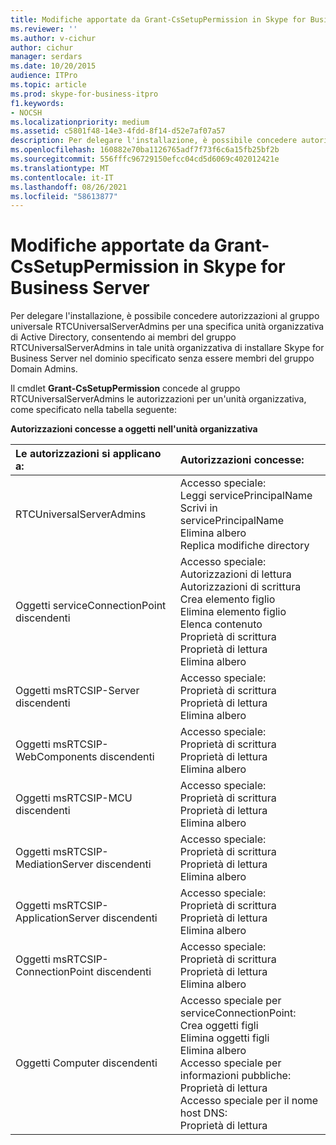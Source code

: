 ```yaml
---
title: Modifiche apportate da Grant-CsSetupPermission in Skype for Business Server
ms.reviewer: ''
ms.author: v-cichur
author: cichur
manager: serdars
ms.date: 10/20/2015
audience: ITPro
ms.topic: article
ms.prod: skype-for-business-itpro
f1.keywords:
- NOCSH
ms.localizationpriority: medium
ms.assetid: c5801f48-14e3-4fdd-8f14-d52e7af07a57
description: Per delegare l'installazione, è possibile concedere autorizzazioni al gruppo universale RTCUniversalServerAdmins per una specifica unità organizzativa di Active Directory, consentendo ai membri del gruppo RTCUniversalServerAdmins in tale unità organizzativa di installare Skype for Business Server nel dominio specificato senza essere membri del gruppo Domain Admins.
ms.openlocfilehash: 160882e70ba1126765adf7f73f6c6a15fb25bf2b
ms.sourcegitcommit: 556fffc96729150efcc04cd5d6069c402012421e
ms.translationtype: MT
ms.contentlocale: it-IT
ms.lasthandoff: 08/26/2021
ms.locfileid: "58613877"
---
```

# <a name="changes-made-by-grant-cssetuppermission-in-skype-for-business-server"></a>Modifiche apportate da Grant-CsSetupPermission in Skype for Business Server
 
Per delegare l'installazione, è possibile concedere autorizzazioni al gruppo universale RTCUniversalServerAdmins per una specifica unità organizzativa di Active Directory, consentendo ai membri del gruppo RTCUniversalServerAdmins in tale unità organizzativa di installare Skype for Business Server nel dominio specificato senza essere membri del gruppo Domain Admins. 
  
Il cmdlet **Grant-CsSetupPermission** concede al gruppo RTCUniversalServerAdmins le autorizzazioni per un'unità organizzativa, come specificato nella tabella seguente:
  
**Autorizzazioni concesse a oggetti nell'unità organizzativa**

|**Le autorizzazioni si applicano a:**|**Autorizzazioni concesse:**|
|:-----|:-----|
|RTCUniversalServerAdmins  <br/> | Accesso speciale: <br/>  Leggi servicePrincipalName <br/>  Scrivi in servicePrincipalName <br/>  Elimina albero <br/>  Replica modifiche directory <br/> |
|Oggetti serviceConnectionPoint discendenti  <br/> | Accesso speciale: <br/>  Autorizzazioni di lettura <br/>  Autorizzazioni di scrittura <br/>  Crea elemento figlio <br/>  Elimina elemento figlio <br/>  Elenca contenuto <br/>  Proprietà di scrittura <br/>  Proprietà di lettura <br/>  Elimina albero <br/> |
|Oggetti msRTCSIP-Server discendenti  <br/> | Accesso speciale: <br/>  Proprietà di scrittura <br/>  Proprietà di lettura <br/>  Elimina albero <br/> |
|Oggetti msRTCSIP-WebComponents discendenti  <br/> | Accesso speciale: <br/>  Proprietà di scrittura <br/>  Proprietà di lettura <br/>  Elimina albero <br/> |
|Oggetti msRTCSIP-MCU discendenti  <br/> | Accesso speciale: <br/>  Proprietà di scrittura <br/>  Proprietà di lettura <br/>  Elimina albero <br/> |
|Oggetti msRTCSIP-MediationServer discendenti  <br/> | Accesso speciale: <br/>  Proprietà di scrittura <br/>  Proprietà di lettura <br/>  Elimina albero <br/> |
|Oggetti msRTCSIP-ApplicationServer discendenti  <br/> | Accesso speciale: <br/>  Proprietà di scrittura <br/>  Proprietà di lettura <br/>  Elimina albero <br/> |
|Oggetti msRTCSIP-ConnectionPoint discendenti  <br/> | Accesso speciale: <br/>  Proprietà di scrittura <br/>  Proprietà di lettura <br/>  Elimina albero <br/> |
|Oggetti Computer discendenti  <br/> | Accesso speciale per serviceConnectionPoint: <br/>  Crea oggetti figli <br/>  Elimina oggetti figli <br/>  Elimina albero <br/>  Accesso speciale per informazioni pubbliche: <br/>  Proprietà di lettura <br/>  Accesso speciale per il nome host DNS: <br/>  Proprietà di lettura <br/> |
   

